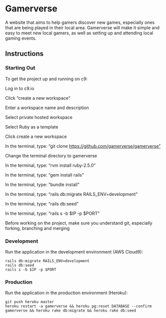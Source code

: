 # Gamerverse

A website that aims to help gamers discover new games, especially ones that are being played in their local area. Gamerverse will make it simple and easy to meet new local gamers, as well as setting up and attending local gaming events.

## Instructions

### Starting Out

To get the project up and running on c9:

Log in to c9.io

Click “create a new workspace”

Enter a workspace name and description

Select private hosted workspace

Select Ruby as a template

Click create a new workspace

In the terminal, type: “git clone https://github.com/gamerverse/gamerverse”

Change the terminal directory to gamerverse

In the terminal, type: “rvm install ruby-2.5.0”

In the terminal, type: “gem install rails”

In the terminal, type: “bundle install”

In the terminal, type: “rails db:migrate RAILS_ENV=development”

In the terminal, type: “rails db:seed”

In the terminal, type: “rails s -b $IP -p $PORT”

Before working on the project, make sure you understand git, especially forking, branching and merging



### Development

Run the application in the development environment (AWS Cloud9):

    rails db:migrate RAILS_ENV=development
    rails db:seed
    rails s -b $IP -p $PORT

### Production

Run the application in the production environment (Heroku):

    git push heroku master
    heroku restart -a gamerverse && heroku pg:reset DATABASE --confirm gamerverse && heroku rake db:migrate && heroku rake db:seed
